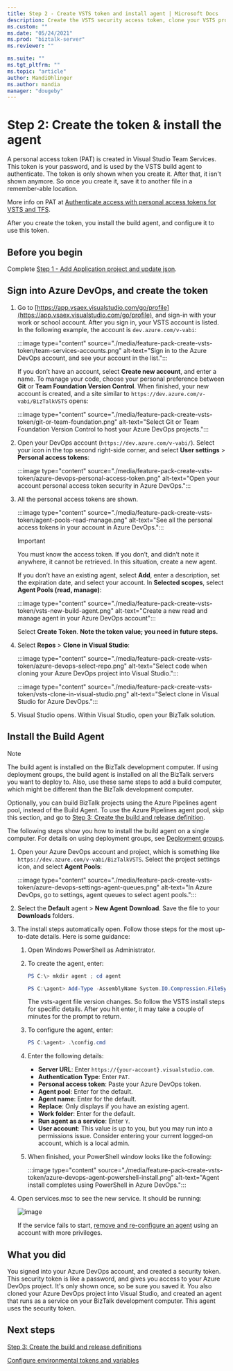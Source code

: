 ```yaml
---
title: Step 2 - Create VSTS token and install agent | Microsoft Docs
description: Create the VSTS security access token, clone your VSTS project into Visual Studio, and install the build agent to automate deployment of your BizTalk Server projects
ms.custom: ""
ms.date: "05/24/2021"
ms.prod: "biztalk-server"
ms.reviewer: ""

ms.suite: ""
ms.tgt_pltfrm: ""
ms.topic: "article"
author: MandiOhlinger
ms.author: mandia
manager: "dougeby"
---
```


# Step 2: Create the token & install the agent

A personal access token (PAT) is created in Visual Studio Team Services. This token is your password, and is used by the VSTS build agent to authenticate. The token is only shown when you create it. After that, it isn't shown anymore. So once you create it, save it to another file in a remember-able location. 

More info on PAT at [Authenticate access with personal access tokens for VSTS and TFS](/vsts/accounts/use-personal-access-tokens-to-authenticate). 

After you create the token, you install the build agent, and configure it to use this token. 

## Before you begin

Complete [Step 1 - Add Application project and update json](feature-pack-add-application-project.md).

## Sign into Azure DevOps, and create the token

1. Go to [https://app.vsaex.visualstudio.com/go/profile](https://app.vsaex.visualstudio.com/go/profile), and sign-in with your work or school account. After you sign in, your VSTS account is listed. In the following example, the account is `dev.azure.com/v-vabi`:

    :::image type="content" source="./media/feature-pack-create-vsts-token/team-services-accounts.png" alt-text="Sign in to the Azure DevOps account, and see your account in the list.":::

    If you don’t have an account, select **Create new account**, and enter a name. To manage your code, choose your personal preference between **Git** or **Team Foundation Version Control**. When finished, your new account is created, and a site similar to `https://dev.azure.com/v-vabi/BizTalkVSTS` opens:  

    :::image type="content" source="./media/feature-pack-create-vsts-token/git-or-team-foundation.png" alt-text="Select Git or Team Foundation Version Control to host your Azure DevOps projects.":::

2. Open your DevOps account (`https://dev.azure.com/v-vabi/`). Select your icon in the top second right-side corner, and select **User settings** > **Personal access tokens**:

    :::image type="content" source="./media/feature-pack-create-vsts-token/azure-devops-personal-access-token.png" alt-text="Open your account personal access token security in Azure DevOps.":::

3. All the personal access tokens are shown.

    :::image type="content" source="./media/feature-pack-create-vsts-token/agent-pools-read-manage.png" alt-text="See all the personal access tokens in your account in Azure DevOps.":::

    > [!IMPORTANT]
    > You must know the access token. If you don’t, and didn’t note it anywhere, it cannot be retrieved. In this situation, create a new agent.

    If you don’t have an existing agent, select **Add**, enter a description, set the expiration date, and select your account. In **Selected scopes**, select **Agent Pools (read, manage)**: 

    :::image type="content" source="./media/feature-pack-create-vsts-token/vsts-new-build-agent.png" alt-text="Create a new read and manage agent in your Azure DevOps account":::

    Select **Create Token**. **Note the token value; you need in future steps.**

4. Select **Repos** > **Clone in Visual Studio**:  

    :::image type="content" source="./media/feature-pack-create-vsts-token/azure-devops-select-repo.png" alt-text="Select code when cloning your Azure DevOps project into Visual Studio.":::

    :::image type="content" source="./media/feature-pack-create-vsts-token/vsts-clone-in-visual-studio.png" alt-text="Select clone in Visual Studio for Azure DevOps.":::

5. Visual Studio opens. Within Visual Studio, open your BizTalk solution.

## Install the Build Agent

> [!NOTE]
> The build agent is installed on the BizTalk development computer. If using deployment groups, the build agent is installed on all the BizTalk servers you want to deploy to. Also, use these same steps to add a build computer, which might be different than the BizTalk development computer.
> 
> Optionally, you can build BizTalk projects using the Azure Pipelines agent pool, instead of the Build Agent. To use the Azure Pipelines agent pool, skip this section, and go to [Step 3: Create the build and release definition](feature-pack-add-build-release-definitions.md).

The following steps show you how to install the build agent on a single computer. For details on using deployment groups, see [Deployment groups](/vsts/build-release/concepts/definitions/release/deployment-groups/index).

1. Open your Azure DevOps account and project, which is something like `https://dev.azure.com/v-vabi/BizTalkVSTS`. Select the project settings icon, and select **Agent Pools**:

    :::image type="content" source="./media/feature-pack-create-vsts-token/azure-devops-settings-agent-queues.png" alt-text="In Azure DevOps, go to settings, agent queues to select agent pools.":::

2. Select the **Default** agent > **New Agent** **Download**. Save the file to your **Downloads** folders.

3. The install steps automatically open. Follow those steps for the most up-to-date details. Here is some guidance:

    1. Open Windows PowerShell as Administrator.
    2. To create the agent, enter:

        ```powershell
        PS C:\> mkdir agent ; cd agent  

        PS C:\agent> Add-Type -AssemblyName System.IO.Compression.FileSystem ; [System.IO.Compression.ZipFile]::ExtractToDirectory("$HOME\Downloads\vsts-agent-win7-x64-2.124.0.zip", "$PWD")
       ```

        The vsts-agent file version changes. So follow the VSTS install steps for specific details. After you hit enter, it may take a couple of minutes for the prompt to return. 

    3. To configure the agent, enter: 

        ```powershell
        PS C:\agent> .\config.cmd
        ```

    4. Enter the following details:

        - **Server URL**: Enter `https://{your-account}.visualstudio.com`.
        - **Authentication Type**: Enter `PAT`.
        - **Personal access token**: Paste your Azure DevOps token.
        - **Agent pool**: Enter for the default.
        - **Agent name**: Enter for the default.
        - **Replace**: Only displays if you have an existing agent.
        - **Work folder**: Enter for the default.
        - **Run agent as a service**: Enter `Y`.
        - **User account**: This value is up to you, but you may run into a permissions issue. Consider entering your current logged-on account, which is a local admin.

    5. When finished, your PowerShell window looks like the following:

        :::image type="content" source="./media/feature-pack-create-vsts-token/azure-devops-agent-powershell-install.png" alt-text="Agent install completes using PowerShell in Azure DevOps.":::

4. Open services.msc to see the new service. It should be running:  

    ![image](https://user-images.githubusercontent.com/70714855/183795980-30a89588-3a7a-450e-ba02-c27e022cef26.png)

    If the service fails to start, [remove and re-configure an agent](/vsts/build-release/actions/agents/v2-windows) using an account with more privileges.

## What you did

You signed into your Azure DevOps account, and created a security token. This security token is like a password, and gives you access to your Azure DevOps project. It's only shown once, so be sure you saved it. You also cloned your Azure DevOps project into Visual Studio, and created an agent that runs as a service on your BizTalk development computer. This agent uses the security token.

## Next steps

[Step 3: Create the build and release definitions](feature-pack-add-build-release-definitions.md)

[Configure environmental tokens and variables](configure-environmental-tokens-and-variables-for-automatic-deployment.md)
